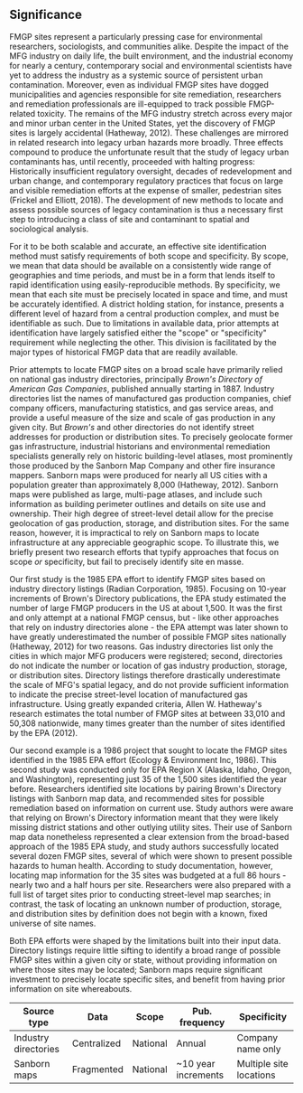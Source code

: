 
## Significance

FMGP sites represent a particularly pressing case for environmental researchers, sociologists, and communities alike. Despite the impact of the MFG industry on daily life, the built environment, and the industrial economy for nearly a century, contemporary social and environmental scientists have yet to address the industry as a systemic source of persistent urban contamination. Moreover, even as individual FMGP sites have dogged municipalities and agencies responsible for site remediation, researchers and remediation professionals are ill-equipped to track possible FMGP-related toxicity. The remains of the MFG industry stretch across every major and minor urban center in the United States, yet the discovery of FMGP sites is largely accidental (Hatheway, 2012). These challenges are mirrored in related research into legacy urban hazards more broadly. Three effects compound to produce the unfortunate result that the study of legacy urban contaminants has, until recently, proceeded with halting progress: Historically insufficient regulatory oversight, decades of redevelopment and urban change, and contemporary regulatory practices that focus on large and visible remediation efforts at the expense of smaller, pedestrian sites (Frickel and Elliott, 2018). The development of new methods to locate and assess possible sources of legacy contamination is thus a necessary first step to introducing a class of site and contaminant to spatial and sociological analysis.

For it to be both scalable and accurate, an effective site identification method must satisfy requirements of both scope and specificity. By scope, we mean that data should be available on a consistently wide range of geographies and time periods, and must be in a form that lends itself to rapid identification using easily-reproducible methods. By specificity, we mean that each site must be precisely located in space and time, and must be accurately identified. A district holding station, for instance, presents a different level of hazard from a central production complex, and must be identifiable as such. Due to limitations in available data, prior attempts at identification have largely satisfied either the "scope" or "specificity" requirement while neglecting the other. This division is facilitated by the major types of historical FMGP data that are readily available.

Prior attempts to locate FMGP sites on a broad scale have primarily relied on national gas industry directories, principally *Brown's Directory of American Gas Companies*, published annually starting in 1887. Industry directories list the names of manufactured gas production companies, chief company officers, manufacturing statistics, and gas service areas, and provide a useful measure of the size and scale of gas production in any given city. But *Brown's* and other directories do not identify street addresses for production or distribution sites. To precisely geolocate former gas infrastructure, industrial historians and environmental remediation specialists generally rely on historic building-level atlases, most prominently those produced by the Sanborn Map Company and other fire insurance mappers. Sanborn maps were produced for nearly all US cities with a population greater than approximately 8,000 (Hatheway, 2012). Sanborn maps were published as large, multi-page atlases, and include such information as building perimeter outlines and details on site use and ownership. Their high degree of street-level detail allow for the precise geolocation of gas production, storage, and distribution sites. For the same reason, however, it is impractical to rely on Sanborn maps to locate infrastructure at any appreciable geographic scope. To illustrate this, we briefly present two research efforts that typify approaches that focus on scope *or* specificity, but fail to precisely identify site en masse.

Our first study is the 1985 EPA effort to identify FMGP sites based on industry directory listings (Radian Corporation, 1985). Focusing on 10-year increments of Brown's Directory publications, the EPA study estimated the number of large FMGP producers in the US at about 1,500. It was the first and only attempt at a national FMGP census, but - like other approaches that rely on industry directories alone - the EPA attempt was later shown to have greatly underestimated the number of possible FMGP sites nationally (Hatheway, 2012) for two reasons. Gas industry directories list only the cities in which major MFG producers were registered; second, directories do not indicate the number or location of gas industry production, storage, or distribution sites. Directory listings therefore drastically underestimate the scale of MFG's spatial legacy, and do not provide sufficient information to indicate the precise street-level location of manufactured gas infrastructure. Using greatly expanded criteria, Allen W. Hatheway's research estimates the total number of FMGP sites at between 33,010 and 50,308 nationwide, many times greater than the number of sites identified by the EPA (2012).

Our second example is a 1986 project that sought to locate the FMGP sites identified in the 1985 EPA effort (Ecology & Environment Inc, 1986). This second study was conducted only for EPA Region X (Alaska, Idaho, Oregon, and Washington), representing just 35 of the 1,500 sites identified the year before. Researchers identified site locations by pairing Brown's Directory listings with Sanborn map data, and recommended sites for possible remediation based on information on current use. Study authors were aware that relying on Brown's Directory information meant that they were likely missing district stations and other outlying utility sites. Their use of Sanborn map data nonetheless represented a clear extension from the broad-based approach of the 1985 EPA study, and study authors successfully located several dozen FMGP sites, several of which were shown to present possible hazards to human health. According to study documentation, however, locating map information for the 35 sites was budgeted at a full 86 hours - nearly two and a half hours per site. Researchers were also prepared with a full list of target sites prior to conducting street-level map searches; in contrast, the task of locating an unknown number of production, storage, and distribution sites by definition does not begin with a known, fixed universe of site names.

Both EPA efforts were shaped by the limitations built into their input data. Directory listings require little sifting to identify a broad range of possible FMGP sites within a given city or state, without providing information on where those sites may be located; Sanborn maps require significant investment to precisely locate specific sites, and benefit from having prior information on site whereabouts.



| Source type | Data | Scope | Pub. frequency | Specificity |
| ---| ---| ---| --- | ---|
|Industry directories | Centralized | National  | Annual   | Company name only |
|Sanborn maps   | Fragmented| National  | ~10 year increments  | Multiple site locations |
